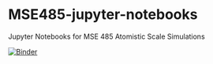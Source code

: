 # MSE485-jupyter-notebooks
Jupyter Notebooks for MSE 485 Atomistic Scale Simulations


[![Binder](https://mybinder.org/badge_logo.svg)](https://mybinder.org/v2/gh/stattlab/MSE485-jupyter-notebooks/HEAD?urlpath=%2Fdoc%2Ftree%2F03-LJ-shift-truncate-xplor.ipynb)
